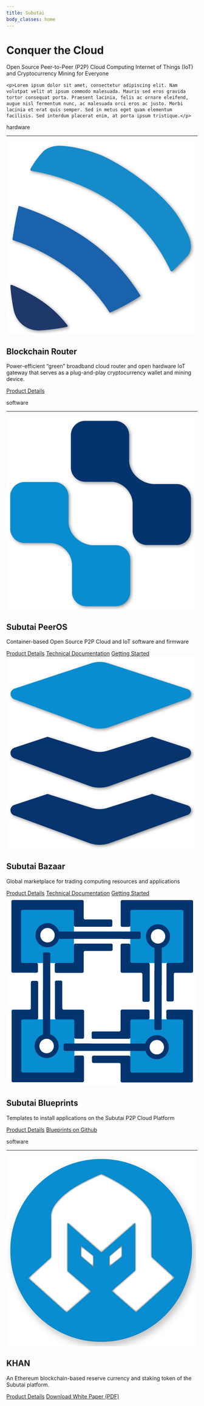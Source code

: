 ```yaml
---
title: Subutai
body_classes: home
---
```


<div class="banner" markdown="1">

<h1>Conquer the Cloud</h1>
<p>Open Source Peer-to-Peer (P2P) Cloud Computing Internet of Things (IoT)<br> and Cryptocurrency Mining for Everyone</p>

<div class="arrowDown">
	<a href="#"><i class="fas fa-chevron-down"></i></a>
</div>

</div>
<!-- intro text -->
<div class="darkBg">

<div class="smallContainer">

	<p>Lorem ipsum dolor sit amet, consectetur adipiscing elit. Nam volutpat velit at ipsum commodo malesuada. Mauris sed eros gravida tortor consequat porta. Praesent lacinia, felis ac ornare eleifend, augue nisl fermentum nunc, ac malesuada orci eros ac justo. Morbi lacinia et erat quis semper. Sed in metus eget quam elementum facilisis. Sed interdum placerat enim, at porta ipsum tristique.</p>

</div>

</div>
<!-- products -->
<section class="smallContainer" id="prodHome">
    <div class="prodSection-label">
        <p>hardware</p>
        <hr>
    </div>
	<!-- prod item -->
	<div class="prodWrap">
		<div class="prodImg-wrap">
			<img src="user/pages/images/logo-router-shadow.jpg" alt="Subutai Router">
		</div>
		<div class="prodInfo-wrap">
			<h2>Blockchain Router</h2>
			<p>Power-efficient “green” broadband cloud router and open hardware IoT gateway that serves as a plug-and-play cryptocurrency wallet and mining device.</p>
			<div class="btnWrap">
				<a href="#" class="btn">Product Details</a>
			</div>
		</div>
	</div>
	<div class="prodSection-label">
        <p>software</p>
        <hr>
    </div>
	<div class="prodWrap">
		<div class="prodImg-wrap">
			<img src="user/pages/images/logo-peer-os-web-shadow.jpg" alt="Subutai PeerOS">
		</div>
		<div class="prodInfo-wrap">
			<h2>Subutai PeerOS</h2>
			<p>Container-based Open Source P2P Cloud and IoT software and firmware</p>
			<div class="btnWrap">
				<a href="#" class="btn">Product Details</a>
				<a href="#" class="btn">Technical Documentation</a>
				<a href="#" class="btn">Getting Started</a>
			</div>
		</div>
	</div>
	<div class="prodWrap">
		<div class="prodImg-wrap">
			<img src="user/pages/images/logo-bazaar-shadow.jpg" alt="Subutai Bazaar">
		</div>
		<div class="prodInfo-wrap">
			<h2>Subutai Bazaar</h2>
			<p>Global marketplace for trading computing resources and applications</p>
			<div class="btnWrap">
				<a href="#" class="btn">Product Details</a>
				<a href="#" class="btn">Technical Documentation</a>
				<a href="#" class="btn">Getting Started</a>
			</div>
		</div>
	</div>
	<div class="prodWrap">
		<div class="prodImg-wrap">
			<img src="user/pages/images/logo-blueprints-shadow-02.jpg" alt="Subutai Blueprints">
		</div>
		<div class="prodInfo-wrap">
			<h2>Subutai Blueprints</h2>
			<p>Templates to install applications on the Subutai P2P Cloud Platform</p>
			<div class="btnWrap">
				<a href="#" class="btn">Product Details</a>
				<a href="#" class="btn">Blueprints on Github</a>
			</div>
		</div>
	</div>
	<div class="prodSection-label">
        <p>software</p>
        <hr>
    </div>
	<div class="prodWrap">
		<div class="prodImg-wrap">
			<img src="user/pages/images/icon-khan-md-shadow.png" alt="KHAN">
		</div>
		<div class="prodInfo-wrap">
			<h2>KHAN</h2>
			<p>An Ethereum blockchain-based reserve currency and staking token of the Subutai platform.</p>
			<div class="btnWrap">
				<a href="#" class="btn">Product Details</a>
				<a href="#" class="btn">Download White Paper (PDF)</a>
			</div>
		</div>
	</div>

</section>

<!-- <section class="smallContainer videoWrap">

</section> -->


